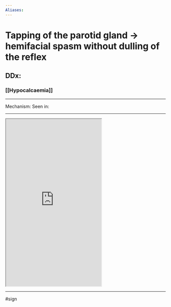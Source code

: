 ```yaml
---
Aliases:
---
```

# Tapping of the parotid gland -> hemifacial spasm without dulling of the reflex
## DDx:
### [[Hypocalcaemia]]

---
Mechanism:
Seen in: 

---

<iframe src="https://www.youtube.com/embed/kvmwsTU0InQ" class="resize-vertical" style="height: 524px;"></iframe>

---
#sign 